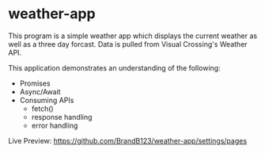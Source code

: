 # weather-app
This program is a simple weather app which displays the current weather as well as a three day forcast. Data is pulled from Visual Crossing's Weather API.

This application demonstrates an understanding of the following:
- Promises
- Async/Await
- Consuming APIs
    - fetch()
    - response handling
    - error handling

Live Preview: https://github.com/BrandB123/weather-app/settings/pages


